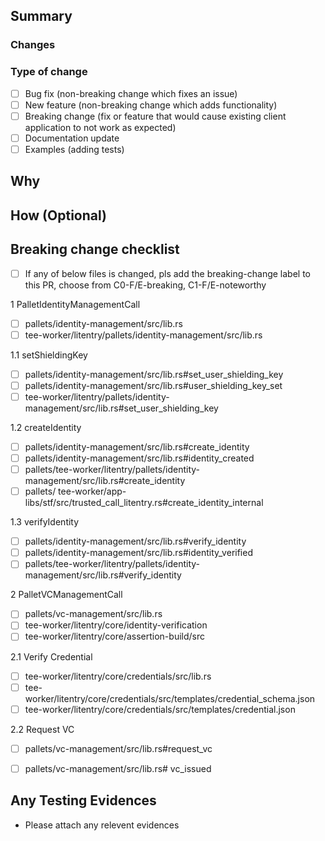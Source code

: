 ## Summary

### Changes

<!-- What changes are being made? Is this a change a bugfix or new functionality?  -->

### Type of change

- [ ] Bug fix (non-breaking change which fixes an issue)
- [ ] New feature (non-breaking change which adds functionality)
- [ ] Breaking change (fix or feature that would cause existing client application to not work as expected)
- [ ] Documentation update
- [ ] Examples (adding tests)

## Why

<!-- Why are these changes needed? A link to the issue may be sufficient -->

## How (Optional)

<!-- How were these changes implemented? -->

## Breaking change checklist

<!-- Have you done all of these things?  -->
<!-- to check an item, place an "x" in the box like so: "- [x] Automated tests" -->

- [ ] If any of below files is changed, pls add the breaking-change label to this PR, choose from C0-F/E-breaking, C1-F/E-noteworthy

1 PalletIdentityManagementCall
- [ ] pallets/identity-management/src/lib.rs
- [ ] tee-worker/litentry/pallets/identity-management/src/lib.rs

1.1 setShieldingKey
- [ ] pallets/identity-management/src/lib.rs#set_user_shielding_key
- [ ] pallets/identity-management/src/lib.rs#user_shielding_key_set
- [ ] tee-worker/litentry/pallets/identity-management/src/lib.rs#set_user_shielding_key

1.2 createIdentity

- [ ] pallets/identity-management/src/lib.rs#create_identity
- [ ] pallets/identity-management/src/lib.rs#identity_created
- [ ] pallets/tee-worker/litentry/pallets/identity-management/src/lib.rs#create_identity
- [ ] pallets/ tee-worker/app-libs/stf/src/trusted_call_litentry.rs#create_identity_internal

1.3 verifyIdentity
- [ ] pallets/identity-management/src/lib.rs#verify_identity
- [ ] pallets/identity-management/src/lib.rs#identity_verified
- [ ] pallets/tee-worker/litentry/pallets/identity-management/src/lib.rs#verify_identity

2 PalletVCManagementCall
- [ ] pallets/vc-management/src/lib.rs
- [ ] tee-worker/litentry/core/identity-verification
- [ ] tee-worker/litentry/core/assertion-build/src

2.1 Verify Credential
- [ ] tee-worker/litentry/core/credentials/src/lib.rs
- [ ] tee-worker/litentry/core/credentials/src/templates/credential_schema.json
- [ ] tee-worker/litentry/core/credentials/src/templates/credential.json

2.2 Request VC
- [ ] pallets/vc-management/src/lib.rs#request_vc
- [ ] pallets/vc-management/src/lib.rs# vc_issued


## Any Testing Evidences

- Please attach any relevent evidences


